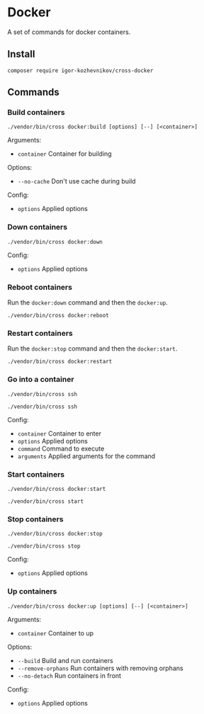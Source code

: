 # Docker

A set of commands for docker containers.

## Install

```shell
composer require igor-kozhevnikov/cross-docker
```

## Commands

### Build containers

```shell
./vendor/bin/cross docker:build [options] [--] [<container>]
```

Arguments:

- `container` Container for building

Options:

- `--no-cache` Don't use cache during build

Config:

- `options` Applied options

### Down containers

```shell
./vendor/bin/cross docker:down
```

Config:

- `options` Applied options

### Reboot containers

Run the `docker:down` command and then the `docker:up`.

```shell
./vendor/bin/cross docker:reboot
```

### Restart containers

Run the `docker:stop` command and then the `docker:start`.

```shell
./vendor/bin/cross docker:restart
```

### Go into a container

```shell
./vendor/bin/cross ssh
```

```shell
./vendor/bin/cross ssh
```

Config:

- `container` Container to enter
- `options` Applied options
- `command` Command to execute
- `arguments` Applied arguments for the command

### Start containers

```shell
./vendor/bin/cross docker:start
```

```shell
./vendor/bin/cross start
```

### Stop containers

```shell
./vendor/bin/cross docker:stop
```

```shell
./vendor/bin/cross stop
```

Config:

- `options` Applied options

### Up containers

```shell
./vendor/bin/cross docker:up [options] [--] [<container>]
```

Arguments:

- `container` Container to up

Options:

- `--build` Build and run containers
- `--remove-orphans` Run containers with removing orphans
- `--no-detach` Run containers in front

Config:

- `options` Applied options
